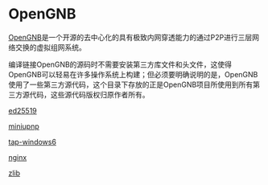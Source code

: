 # OpenGNB

[OpenGNB](https://github.com/gnbdev/opengnb "OpenGNB")是一个开源的去中心化的具有极致内网穿透能力的通过P2P进行三层网络交换的虚拟组网系统。

编译链接OpenGNB的源码时不需要安装第三方库文件和头文件，这使得OpenGNB可以轻易在许多操作系统上构建；但必须要明确说明的是，OpenGNB使用了一些第三方源代码，这个目录下存放的正是OpenGNB项目所使用到所有第三方源代码，这些源代码版权归原作者所有。

[ed25519](https://github.com/orlp/ed25519 "ed25519") 

[miniupnp](https://github.com/miniupnp/miniupnp "miniupnp") 

[tap-windows6](https://github.com/OpenVPN/tap-windows6 "tap-windows6") 

[nginx](https://github.com/nginx/nginx "nginx") 

[zlib](https://www.zlib.net/ "zlib") 

